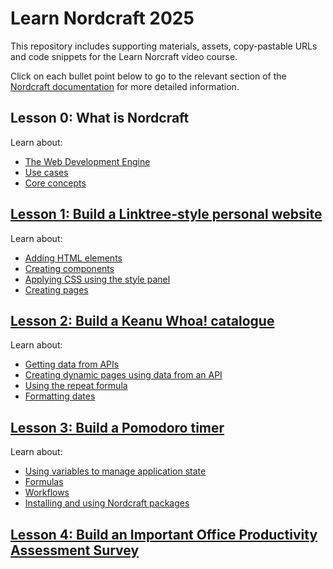 # Learn Nordcraft 2025

This repository includes supporting materials, assets, copy-pastable URLs and code snippets for the Learn Norcraft video course.

Click on each bullet point below to go to the relevant section of the [Nordcraft documentation](https://docs.nordcraft.com) for more detailed information.

## Lesson 0: What is Nordcraft

Learn about:

- [The Web Development Engine](https://docs.nordcraft.com/about)
- [Use cases](https://docs.nordcraft.com/use-cases)
- [Core concepts](https://docs.nordcraft.com/use-cases)

## [Lesson 1: Build a Linktree-style personal website](/lesson-1)

Learn about:

- [Adding HTML elements](https://docs.nordcraft.com/the-editor/element-tree)
- [Creating components](https://docs.nordcraft.com/components/create-a-component)
- [Applying CSS using the style panel](https://docs.nordcraft.com/styling/styles-and-layout)
- [Creating pages](https://docs.nordcraft.com/pages/create-a-page)

## [Lesson 2: Build a Keanu Whoa! catalogue](/lesson-2)

Learn about:

- [Getting data from APIs](https://docs.nordcraft.com/connecting-data/working-with-apis)
- [Creating dynamic pages using data from an API](https://docs.nordcraft.com/pages/static-and-dynamic#dynamic-pages)
- [Using the repeat formula](https://docs.nordcraft.com/formulas/repeat-formula#repeat-formula)
- [Formatting dates](https://docs.nordcraft.com/references/formulas#format-date)

## [Lesson 3: Build a Pomodoro timer](/lesson-3)

Learn about:

- [Using variables to manage application state](https://docs.nordcraft.com/variables/overview)
- [Formulas](https://docs.nordcraft.com/formulas/overview)
- [Workflows](https://docs.nordcraft.com/workflows/overview)
- [Installing and using Nordcraft packages](https://docs.nordcraft.com/packages/overview)

## [Lesson 4: Build an Important Office Productivity Assessment Survey](/lesson-4)
